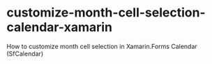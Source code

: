 # customize-month-cell-selection-calendar-xamarin
How to customize month cell selection in Xamarin.Forms Calendar (SfCalendar)
